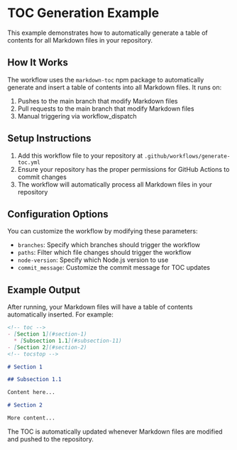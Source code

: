 # TOC Generation Example

This example demonstrates how to automatically generate a table of contents for all Markdown files in your repository.

## How It Works

The workflow uses the `markdown-toc` npm package to automatically generate and insert a table of contents into all Markdown files. It runs on:

1. Pushes to the main branch that modify Markdown files
2. Pull requests to the main branch that modify Markdown files
3. Manual triggering via workflow_dispatch

## Setup Instructions

1. Add this workflow file to your repository at `.github/workflows/generate-toc.yml`
2. Ensure your repository has the proper permissions for GitHub Actions to commit changes
3. The workflow will automatically process all Markdown files in your repository

## Configuration Options

You can customize the workflow by modifying these parameters:

- `branches`: Specify which branches should trigger the workflow
- `paths`: Filter which file changes should trigger the workflow
- `node-version`: Specify which Node.js version to use
- `commit_message`: Customize the commit message for TOC updates

## Example Output

After running, your Markdown files will have a table of contents automatically inserted. For example:

```markdown
<!-- toc -->
- [Section 1](#section-1)
  * [Subsection 1.1](#subsection-11)
- [Section 2](#section-2)
<!-- tocstop -->

# Section 1

## Subsection 1.1

Content here...

# Section 2

More content...
```

The TOC is automatically updated whenever Markdown files are modified and pushed to the repository.